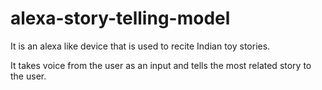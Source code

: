 ﻿# alexa-story-telling-model

It is an alexa like device that is used to recite Indian toy stories.

It takes voice from the user as an input and tells the most related story to the user.


